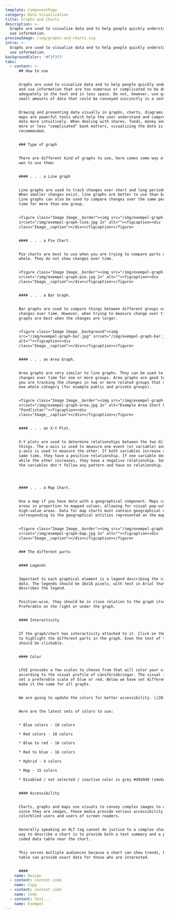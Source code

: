 ```yaml
---
template: ComponentPage
category: Data Visualization
title: Graphs and Charts
description: >-
  Graphs are used to visualize data and to help people quickly understand and
  use information.
previewImage: /img/graphs-and-charts.svg
intro: >-
  Graphs are used to visualize data and to help people quickly understand and
  use information.
backgroundColor: '#f3f3f3'
tabs:
  - content: >-
      ## How to use


      Graphs are used to visualize data and to help people quickly understand
      and use information that are too numerous or complicated to be described
      adequately in the text and in less space. Do not, however, use graphs for
      small amounts of data that could be conveyed succinctly in a sentence.


      Drawing and presenting data visually in graphs, charts, diagrams or even
      maps are powerful tools which help the user understand and comprehend the
      data more intuitively. When dealing with shares, funds, money and other
      more or less "complicated" bank matters, visualizing the data is often
      recommended.


      ### Type of graph


      There are different kind of graphs to use, here comes some way of thinking
      wen to use them:


      #### . . . a Line graph


      Line graphs are used to track changes over short and long periods of time.
      When smaller changes exist, line graphs are better to use than bar graphs.
      Line graphs can also be used to compare changes over the same period of
      time for more than one group.


      <figure class="Image Image__border"><img src="/img/exempel-graph-line.jpg"
      srcset="/img/exempel-graph-line.jpg 2x" alt=""><figcaption><div
      class="Image__caption"></div></figcaption></figure>


      #### . . . a Pie Chart.


      Pie charts are best to use when you are trying to compare parts of a
      whole. They do not show changes over time.


      <figure class="Image Image__border"><img src="/img/exempel-graph-pie.jpg"
      srcset="/img/exempel-graph-pie.jpg 2x" alt=""><figcaption><div
      class="Image__caption"></div></figcaption></figure>


      #### . . . a Bar Graph.


      Bar graphs are used to compare things between different groups or to track
      changes over time. However, when trying to measure change over time, bar
      graphs are best when the changes are larger.


      <figure class="Image Image__background"><img
      src="/img/exempel-graph-bar.jpg" srcset="/img/exempel-graph-bar.jpg 2x"
      alt=""><figcaption><div
      class="Image__caption"></div></figcaption></figure>


      #### . . . an Area Graph.


      Area graphs are very similar to line graphs. They can be used to track
      changes over time for one or more groups. Area graphs are good to use when
      you are tracking the changes in two or more related groups that make up
      one whole category (for example public and private groups).


      <figure class="Image Image__border"><img src="/img/exempel-graph-area.jpg"
      srcset="/img/exempel-graph-area.jpg 2x" alt="Exemple Area Chart here in
      "Fondlistan""><figcaption><div
      class="Image__caption"></div></figcaption></figure>


      #### . . . an X-Y Plot.


      X-Y plots are used to determine relationships between the two different
      things. The x-axis is used to measure one event (or variable) and the
      y-axis is used to measure the other. If both variables increase at the
      same time, they have a positive relationship. If one variable decreases
      while the other increases, they have a negative relationship. Sometimes
      the variables don't follow any pattern and have no relationship.




      #### . . . a Map Chart.


      Use a map if you have data with a geographical component. Maps can shade
      areas in proportion to mapped values, allowing for visual pop-out of
      high-value areas. Data for map charts must contain geographical names
      corresponding to the geographical entities represented on the map. 


      <figure class="Image Image__border"><img src="/img/exempel-graph-map.jpg"
      srcset="/img/exempel-graph-map.jpg 2x" alt=""><figcaption><div
      class="Image__caption"></div></figcaption></figure>


      ### The different parts


      #### Legends


      Important to each graphical element is a legend describing the visual
      data. The legends should be 16x16 pixels, with text in Arial that
      describes the legend.


      Position-wise, they should be in close relation to the graph itself.
      Prefereble on the right or under the graph.


      #### Interactivity


      If the graph/chart has interactivity attached to it. Click on the legends
      to highlight the different parts in the graph. Even the text of the legend
      should be clickable.


      #### Color


      LFUI provides a few scales to choose from that will color your visual data
      according to the visual profile of Länsförsäkringar. The visual identity
      set a prefereble scale of blue or red. Below we have set different set to
      make it the same for all graphs.


      We are going to update the colors for better accessibility. \[2019-12-01]


      Here are the latest sets of colors to use:


      * Blue colors - 10 colors

      * Red colors - 10 colors

      * Blue to red - 16 colors

      * Red to blue - 16 colors

      * Hybrid - 4 colors

      * Map - 15 colors

      * Disabled / not selected / inactive color is grey #d9d9d9 (smoke).


      #### Accessibility


      Charts, graphs and maps use visuals to convey complex images to users. But
      since they are images, these media provide serious accessibility issues to
      colorblind users and users of screen readers. 


      Generally speaking an ALT tag cannot do justice to a complex chart. One
      way to describe a chart is to provide both a text summary and a properly
      coded data table near the chart.


      This serves multiple audiences because a chart can show trends, but a
      table can provide exact data for those who are interested.


      ####
    name: Design
  - content: content code
    name: Copy
  - content: content code
    name: Code
  - content: Text...
    name: Exempel
---
```


